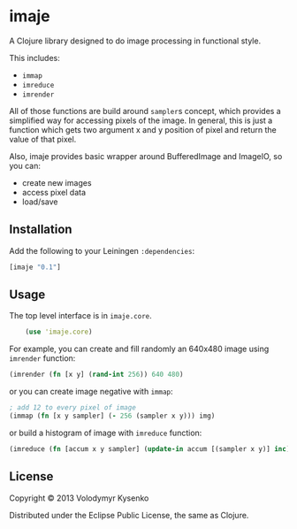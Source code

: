 # imaje

A Clojure library designed to do image processing in functional style.

This includes:

* `immap`
* `imreduce`
* `imrender`

All of those functions are build around `sampler`s concept, which provides a simplified way for accessing pixels of the image. In general, this is just a function which gets two argument x and y position of pixel and return the value of that pixel.

Also, imaje provides basic wrapper around BufferedImage and ImageIO, so you can:

* create new images
* access pixel data
* load/save

## Installation

Add the following to your Leiningen `:dependencies`:

```clj
[imaje "0.1"]
```
## Usage

The top level interface is in `imaje.core`.

```clj
    (use 'imaje.core)
```

For example, you can create and fill randomly an 640x480 image using `imrender` function:

```clojure
(imrender (fn [x y] (rand-int 256)) 640 480)
```
or you can create image negative with `immap`:
```clojure
; add 12 to every pixel of image
(immap (fn [x y sampler] (- 256 (sampler x y))) img)
```

or build a histogram of image with `imreduce` function:

```clojure
(imreduce (fn [accum x y sampler] (update-in accum [(sampler x y)] inc)) (vec (repeat 256 0)) img)
```

## License

Copyright © 2013 Volodymyr Kysenko

Distributed under the Eclipse Public License, the same as Clojure.
